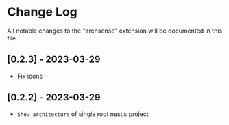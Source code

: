 # Change Log

All notable changes to the "archsense" extension will be documented in this file.

## [0.2.3] - 2023-03-29

- Fix icons

## [0.2.2] - 2023-03-29

- `Show architecture` of single root nestjs project